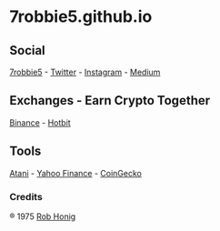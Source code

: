 # 7robbie5.github.io 
## Social
[7robbie5](https://7robbie5.github.io)  -  [Twitter](https://twitter.com/robhonig) - [Instagram](https://www.instagram.com/robbiehonig/) - [Medium](	https://medium.com/@honig.1975)
## Exchanges - Earn Crypto Together
[Binance](https://www.binance.com/en/register?ref=V8W85JLB)  -  [Hotbit](https://www.hotbit.io/register?ref=1344454) 
## Tools
[Atani](https://atani.com/) - [Yahoo Finance](https://finance.yahoo.com/) - [CoinGecko](https://www.coingecko.com/en)
### Credits
&reg; 1975 [Rob Honig](http://www.robhonig.com)
